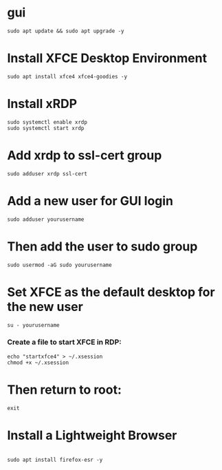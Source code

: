 # gui
```
sudo apt update && sudo apt upgrade -y
```
# Install XFCE Desktop Environment
```
sudo apt install xfce4 xfce4-goodies -y
```
# Install xRDP
```
sudo systemctl enable xrdp
sudo systemctl start xrdp
```
# Add xrdp to ssl-cert group
```
sudo adduser xrdp ssl-cert
```

#  Add a new user for GUI login
```
sudo adduser yourusername
```
# Then add the user to sudo group
```
sudo usermod -aG sudo yourusername
```
# Set XFCE as the default desktop for the new user

```
su - yourusername
```

### Create a file to start XFCE in RDP:

```
echo "startxfce4" > ~/.xsession
chmod +x ~/.xsession
````
# Then return to root:
```
exit
```

# Install a Lightweight Browser
```sudo apt install snapd -y
```
```
sudo apt install firefox-esr -y
```




